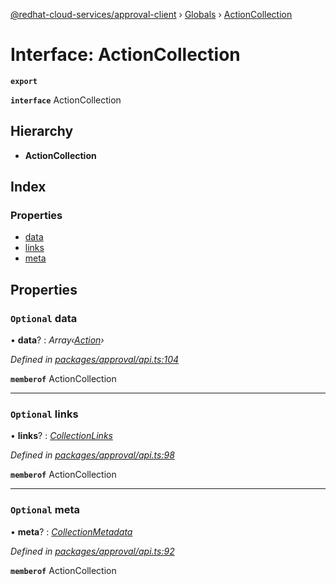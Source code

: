 [@redhat-cloud-services/approval-client](../README.md) › [Globals](../globals.md) › [ActionCollection](actioncollection.md)

# Interface: ActionCollection

**`export`** 

**`interface`** ActionCollection

## Hierarchy

* **ActionCollection**

## Index

### Properties

* [data](actioncollection.md#optional-data)
* [links](actioncollection.md#optional-links)
* [meta](actioncollection.md#optional-meta)

## Properties

### `Optional` data

• **data**? : *Array‹[Action](action.md)›*

*Defined in [packages/approval/api.ts:104](https://github.com/RedHatInsights/javascript-clients/blob/master/packages/approval/api.ts#L104)*

**`memberof`** ActionCollection

___

### `Optional` links

• **links**? : *[CollectionLinks](collectionlinks.md)*

*Defined in [packages/approval/api.ts:98](https://github.com/RedHatInsights/javascript-clients/blob/master/packages/approval/api.ts#L98)*

**`memberof`** ActionCollection

___

### `Optional` meta

• **meta**? : *[CollectionMetadata](collectionmetadata.md)*

*Defined in [packages/approval/api.ts:92](https://github.com/RedHatInsights/javascript-clients/blob/master/packages/approval/api.ts#L92)*

**`memberof`** ActionCollection
